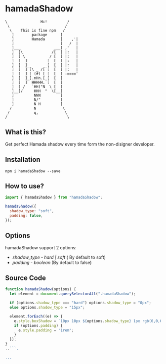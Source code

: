 #              hamadaShadow
    \               Hi!         /
     \                         /
      \    This is fine npm   /
       ]        package      [
       ]        Hamada       [    ,'|
       ]                     [   /  |
       ]___               ___[ ,'   |
       ]  ]\             /[  [ |:   |
       ]  ] \           / [  [ |:   |
       ]  ]  ]         [  [  [ |:   |
       ]  ]  ]__     __[  [  [ |:   |
       ]  ]  ] ]\ _ /[ [  [  [ |:   |
       ]  ]  ] ] (#) [ [  [  [ :===='
       ]  ]  ]_].nHn.[_[  [  [
       ]  ]  ]  HHHHH. [  [  [
       ]  ] /   `HH("N  \ [  [
       ]__]/     HHH  "  \[__[
       ]         NNN         [
       ]         N/"         [
       ]         N H         [
      /          N            \
     /           q,            \
    /                           \

## What is this?

Get perfect Hamada shadow every time form the non-disigner developer.

## Installation

`npm i hamadaShadow --save`

## How to use?

```javascript
import { hamadaShadow } from "hamadaShadow";

hamadaShadow({
  shadow_type: "soft",
  padding: false,
});
```

## Options

hamadaShadow support 2 options:

- _shadow_type_ - _hard | soft_ ( By default to soft)
- _padding_ - _boolean_ (By default to false)

## Source Code

```javascript
function hamadaShadow(options) {
  let element = document.querySelectorAll(".hamadaShadow");

  if (options.shadow_type === "hard") options.shadow_type = "0px";
  else options.shadow_type = "15px";

  element.forEach((e) => {
    e.style.boxShadow = `10px 10px ${options.shadow_type} 1px rgb(0,0,0,0.12)`;
    if (options.padding) {
      e.style.padding = "1rem";
    }
  });
}
..```.

...
